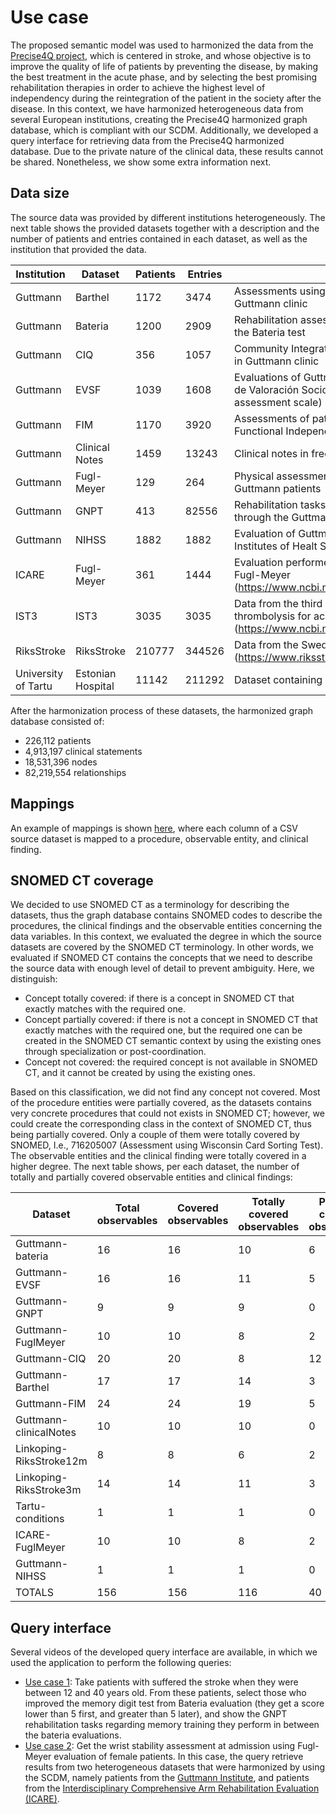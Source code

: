 # Use case
The proposed semantic model was used to harmonized the data from the [Precise4Q project](https://precise4q.eu/), which is centered in stroke, and whose objective is to improve the quality of life of patients by preventing the disease, by making the best treatment in the acute phase, and by selecting the best promising rehabilitation therapies in order to achieve the highest level of independency during the reintegration of the patient in the society after the disease. In this context, we have harmonized heterogeneous data from several European institutions, creating the Precise4Q harmonized graph database, which is compliant with our SCDM. Additionally, we developed a query interface for retrieving data from the Precise4Q harmonized database. Due to the private nature of the clinical data, these results cannot be shared. Nonetheless, we show some extra information next.

## Data size
The source data was provided by different institutions heterogeneously. The next table shows the provided datasets together with a description and the number of patients and entries contained in each dataset, as well as the institution that provided the data.

|Institution         |Dataset          |Patients|Entries|Description                                                                                                                                              |
|--------------------|-----------------|--------|-------|---------------------------------------------------------------------------------------------------------------------------------------------------------|
|Guttmann            |Barthel          |1172    |3474   |Assessments using Barthel Index in patients from the Guttmann clinic                                                                                     |
|Guttmann            |Bateria          |1200    |2909   |Rehabilitation assessments of Guttmann patients by using the Bateria test                                                                                |
|Guttmann            |CIQ              |356     |1057   |Community Integration Questionnaire (CIQ) data recorded in Guttmann clinic                                                                               |
|Guttmann            |EVSF             |1039    |1608   |Evaluations of Guttmann patients according to the Escala de Valoración Socio-Familiar (EVSF) (social and family assessment scale)                        |
|Guttmann            |FIM              |1170    |3920   |Assessments of patients from Guttmann according to the Functional Independence Measure (FIM)                                                             |
|Guttmann            |Clinical Notes   |1459    |13243  |Clinical notes in free text                                                                                                                              |
|Guttmann            |Fugl-Meyer       |129     |264    |Physical assessments using the Fugl-Meyer evaluation in Guttmann patients                                                                                |
|Guttmann            |GNPT             |413     |82556  |Rehabilitation tasks performed by Guttmann patients through the Guttmann NeuroPersonalTrainer (GNPT)                                                     |
|Guttmann            |NIHSS            |1882    |1882   |Evaluation of Guttmann patients according to the National Institutes of Healt Stroke Scale (NIHSS)                                                       |
|ICARE               |Fugl-Meyer       |361     |1444   |Evaluation performed in the ICARE consortium by using Fugl-Meyer (https://www.ncbi.nlm.nih.gov/pmc/articles/PMC3547701/)                                 |
|IST3                |IST3             |3035    |3035   |Data from the third international stroke trial (IST-3) of thrombolysis for acute ischaemic stroke (https://www.ncbi.nlm.nih.gov/pmc/articles/PMC2442584/)|
|RiksStroke          |RiksStroke       |210777  |344526 |Data from the Swedish Stroke Register (https://www.riksstroke.org/)                                                                                      |
|University of Tartu |Estonian Hospital|11142   |211292 |Dataset containing conditions and diseases of patients                                                                                                   |


After the harmonization process of these datasets, the harmonized graph database consisted of:
  - 226,112 patients
  - 4,913,197 clinical statements
  - 18,531,396 nodes
  - 82,219,554 relationships

## Mappings
An example of mappings is shown [here](./mapping_example), where each column of a CSV source dataset is mapped to a procedure, observable entity, and clinical finding.

## SNOMED CT coverage
We decided to use SNOMED CT as a terminology for describing the datasets, thus the graph database contains SNOMED codes to describe the procedures, the clinical findings and the observable entities concerning the data variables. In this context, we evaluated the degree in which the source datasets are covered by the SNOMED CT terminology. In other words, we evaluated if SNOMED CT contains the concepts that we need to describe the source data with enough level of detail to prevent ambiguity. Here, we distinguish:

  - Concept totally covered: if there is a concept in SNOMED CT that exactly matches with the required one.
  - Concept partially covered: if there is not a concept in SNOMED CT that exactly matches with the required one, but the required one can be created in the SNOMED CT semantic context by using the existing ones through specialization or post-coordination.
  - Concept not covered: the required concept is not available in SNOMED CT, and it cannot be created by using the existing ones.

Based on this classification, we did not find any concept not covered. Most of the procedure entities were partially covered, as the datasets contains very concrete procedures that could not exists in SNOMED CT; however, we could create the corresponding class in the context of SNOMED CT, thus being partially covered. Only a couple of them were totally covered by SNOMED, I.e., 716205007 (Assessment using Wisconsin Card Sorting Test). The observable entities and the clinical finding were totally covered in a higher degree. The next table shows, per each dataset, the number of totally and partially covered observable entities and clinical findings:

|Dataset                |Total observables|Covered observables|Totally covered observables|Partially covered observables|Observable coverage|Total findings|Covered findings|Totally covered findings|Partially covered findings|Finding coverage|
|-----------------------|-----------------|-------------------|---------------------------|-----------------------------|-------------------|--------------|----------------|------------------------|--------------------------|----------------|
|Guttmann-bateria       |16               |16                 |10                         |6                            |1                  |8             |8               |8                       |0                         |1               |
|Guttmann-EVSF          |16               |16                 |11                         |5                            |1                  |33            |33              |16                      |17                        |1               |
|Guttmann-GNPT          |9                |9                  |9                          |0                            |1                  |0             |0               |0                       |0                         |NA              |
|Guttmann-FuglMeyer     |10               |10                 |8                          |2                            |1                  |3             |3               |3                       |0                         |1               |
|Guttmann-CIQ           |20               |20                 |8                          |12                           |1                  |41            |41              |20                      |21                        |1               |
|Guttmann-Barthel       |17               |17                 |14                         |3                            |1                  |37            |37              |35                      |2                         |1               |
|Guttmann-FIM           |24               |24                 |19                         |5                            |1                  |50            |50              |48                      |2                         |1               |
|Guttmann-clinicalNotes |10               |10                 |10                         |0                            |1                  |16            |16              |16                      |0                         |1               |
|Linkoping-RiksStroke12m|8                |8                  |6                          |2                            |1                  |18            |18              |10                      |8                         |1               |
|Linkoping-RiksStroke3m |14               |14                 |11                         |3                            |1                  |32            |32              |22                      |10                        |1               |
|Tartu-conditions       |1                |1                  |1                          |0                            |1                  |24            |24              |24                      |0                         |1               |
|ICARE-FuglMeyer        |10               |10                 |8                          |2                            |1                  |2             |2               |2                       |0                         |1               |
|Guttmann-NIHSS         |1                |1                  |1                          |0                            |1                  |0             |0               |0                       |0                         |NA              |
|TOTALS                 |156              |156                |116                        |40                           |1                  |264           |264             |204                     |60                        |1               |



## Query interface

Several videos of the developed query interface are available, in which we used the application to perform the following queries:


- [Use case 1](./demonstration/use_case_1.mp4): Take patients with suffered the stroke when they were between 12 and 40 years old. From these patients, select those who improved the memory digit test from Bateria evaluation (they get a score lower than 5 first, and greater than 5 later), and show the GNPT rehabilitation tasks regarding memory training they perform in between the bateria evaluations.
- [Use case 2](./demonstration/use_case_2.mp4): Get the wrist stability assessment at admission using Fugl-Meyer evaluation of female patients. In this case, the query retrieve results from two heterogeneous datasets that were harmonized by using the SCDM, namely patients from the [Guttmann Institute](https://www.guttmann.com), and patients from the [Interdisciplinary Comprehensive Arm Rehabilitation Evaluation (ICARE)](https://pubmed.ncbi.nlm.nih.gov/23311856/).
